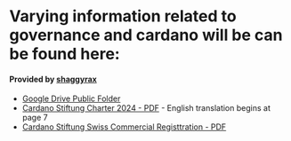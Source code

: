# Varying information related to governance and cardano will be can be found here:

#### Provided by [shaggyrax](https://x.com/shaggyrax)
- [Google Drive Public Folder](https://drive.google.com/drive/folders/1ciZ1d6Y4zm3f-zrD9uiPc3OhK0_a64Tm)
- [Cardano Stiftung Charter 2024 - PDF](https://github.com/st8tikratio/Cardano_Con_and_Gov/blob/main/unlisted/unl-docs/CF%20Charter%202024.pdf) - English translation begins at page 7
- [Cardano Stiftung Swiss Commercial Registtration - PDF](https://github.com/st8tikratio/Cardano_Con_and_Gov/blob/main/unlisted/unl-docs/CHE-184.477.354.pdf)
